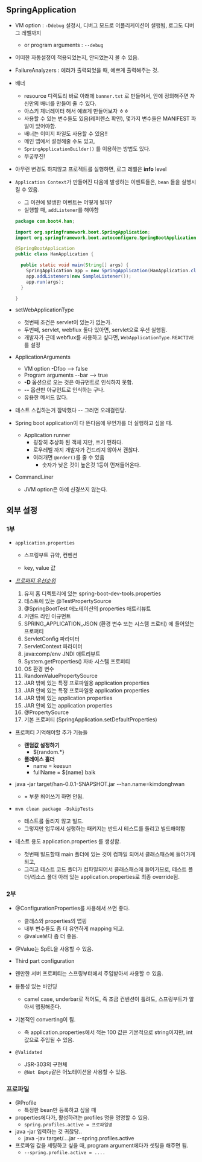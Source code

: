 ## SpringApplication
- VM option : `-Ddebug` 설정시, 디버그 모드로 어플리케이션이 샐행됨, 로그도 디버그 레벨까지

  - or program arguments : `--debug`

- 어떠한 자동설정이 적용되었는지, 안되었는지 볼 수 있음.

- FailureAnalyzers : 에러가 출력되었을 때, 예쁘게 출력해주는 것.

- 배너
  - resource 디렉토리 바로 아래에 `banner.txt` 로 만들어서, 안에 정의해주면 자신만의 배너를 만들어 줄 수 있다.
  - 아스키 제너레이터 해서 예쁘게 만들어보자 ㅎㅎ
  - 사용할 수 있는 변수들도 있음(레퍼렌스 확인), 몇가지 변수들은 MANIFEST 파일이 있어야함.
  - 배너는 이미지 파일도 사용할 수 있음!!
  - 메인 앱에서 설정해줄 수도 있고,
  - `SpringApplicationBuilder()` 를 이용하는 방법도 있다.
  - 무궁무진!
  
- 아무런 변경도 하지않고 프로젝트를 실행하면, 로그 레벨은 **info** level

- `Application Context`가 만들어진 다음에 발생하는 이벤트들은, `bean` 들을 실행시킬 수 있음.

  - 그 이전에 발생한 이벤트는 어떻게 될까?
  - 실행할 때, `addListener`를 해야함

  ```java
  package com.boot4.han;
  
  import org.springframework.boot.SpringApplication;
  import org.springframework.boot.autoconfigure.SpringBootApplication;
  
  @SpringBootApplication
  public class HanApplication {
  
    public static void main(String[] args) {
      SpringApplication app = new SpringApplication(HanApplication.class);
      app.addListeners(new SampleListener());
      app.run(args);
    }
  
  }
  ```

- setWebApplicationType
  - 첫번째 조건은 servlet이 있는가 없는가.
  - 두번째, servlet, webflux 둘다 있아면, servlet으로 우선 실행됨.
  - 개발자가 근데 webflux를 사용하고 싶다면, `WebApplicationType.REACTIVE`를 설정
- ApplicationArguments
  - VM option -Dfoo --> false
  - Program arguments --bar --> true
  - **-D** 옵션으로 오는 것은 아규먼트로 인식하지 못함.
  - **--** 옵션만 아규먼트로 인식하는 구나.
  - 유용한 메서드 많다.
- 테스트 스킵하는거 깜박했다 -- 그러면 오래걸린당.
- Spring boot application이 다 뜬다음에 무언가를 더 실행하고 싶을 때.
  - Application runner
    - 굉장히 추상화 된 객체 지만, 쓰기 편하다.
    - 로우레벨 까지 개발자가 건드리지 않아서 괜찮다.
    - 여러개면 `@order()`를 줄 수 있음
      - 숫자가 낮은 것이 높은것 1등이 먼저들어온다.
- CommandLiner
  
  - JVM option은 아예 신경쓰지 않는다.



## 외부 설정 

### 1부

- `application.properties`  

  - 스프링부트 규약, 컨벤션

  - key, value 값

- *<u>프로퍼티 우선순위</u>*
  1. 유저 홈 디렉토리에 있는 spring-boot-dev-tools.properties
  2. 테스트에 있는 @TestPropertySource
  3. @SpringBootTest 애노테이션의 properties 애트리뷰트
  4. 커맨드 라인 아규먼트
  5. SPRING_APPLICATION_JSON (환경 변수 또는 시스템 프로티) 에 들어있는 프로퍼티
  6. ServletConfig 파라미터
  7. ServletContext 파라미터
  8. java:comp/env JNDI 애트리뷰트
  9. System.getProperties() 자바 시스템 프로퍼티
  10. OS 환경 변수
  11. RandomValuePropertySource
  12. JAR 밖에 있는 특정 프로파일용 application properties
  13. JAR 안에 있는 특정 프로파일용 application properties
  14. JAR 밖에 있는 application properties
  15. JAR 안에 있는 application properties
  16. @PropertySource
  17. 기본 프로퍼티 (SpringApplication.setDefaultProperties)

- 프로퍼티 기억해야할 추가 기능들

  - **랜덤값 설정하기**
    - ${random.*}
  - **플레이스 홀더**
    - name = keesun
    - fullName = ${name} baik

- java -jar target/han-0.0.1-SNAPSHOT.jar --han.name=kimdonghwan

  - = 부분 띄어쓰기 하면 안됨.

- `mvn clean package -DskipTests`

  - 테스트를 돌리지 않고 빌드.
  - 그렇지만 업무에서 실행하는 패키지는 반드시 테스트를 돌리고 빌드해야함

  

- 테스트 용도 application.properties 를 생성함.
  - 첫번째 빌드할때 main 폴더에 있는 것이 컴파일 되어서 클래스패스에 들어가게 되고,
  - 그리고 테스트 코드 폴더가 컴파일되어서 클래스패스에 들어가므로, 테스트 폴더/리소스 폴더 아래 있는 application.properties로 최종 override됨.



### 2부

- @ConfigurationProperties를 사용해서 쓰면 좋다.
  - 클래스와 properties의 맵핑
  - 내부 변수들도 좀 더 유연하게 mapping 되고.
  - @value보다 좀 더 좋음.
- @Value는 SpEL을 사용할 수 있음.

- Third part configuration

- 왠만한 서버 프로퍼티는 스프링부터에서 주입받아서 사용할 수 있음.
- 융통성 있는 바인딩
  - camel case, underbar로 적어도, 즉 조금 컨벤션이 틀려도, 스프링부트가 알아서 맵핑해준다.
- 기본적인 converting이 됨.
  - 즉 application.properties에서 적는 100 값은 기본적으로 string이지만, int 값으로 주입될 수 있음.
- `@Validated`
  - JSR-303의 구현체
  - `@Not Empty`같은 어노테이션을 사용할 수 있음.



### 프로파일

- @Profile
  - 특정한 bean만 등록하고 싶을 때
- properties에다가, 활성하려는 profiles 명을 명명할 수 있음.
  - `spring.profiles.active = 프로파일명`
- java -jar 입력하는 것 귀찮당..
  - java -jav target/....jar --spring.profiles.active
- 프로파일 값을 세팅하고 싶을 때, program argument에다가 셋팅을 해주면 됨.
  - `--spring.profile.active = ....`